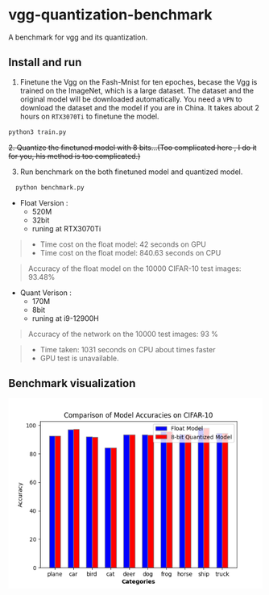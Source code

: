 # vgg-quantization-benchmark
A benchmark for vgg and its quantization.

## Install and run

1. Finetune the Vgg on the Fash-Mnist for ten epoches,
becase the Vgg is trained on the ImageNet, which is a large dataset. 
The dataset and the original model will be downloaded automatically.
You need a `VPN` to download the dataset and the model if you are in China.
It takes about 2 hours on `RTX3070Ti` to finetune the model.


```bash
python3 train.py
```

~~2. Quantize the finetuned model with 8 bits...(Too complicated here , I do it for you, 
his method is too complicated.)~~


3. Run benchmark on the both finetuned model and quantized model.

```bash
  python benchmark.py
```

- Float Version  :
  - 520M
  - 32bit
  - runing at RTX3070Ti
> - Time cost on the float model: 42 seconds on GPU
> - Time cost on the float model: 840.63 seconds on CPU

> Accuracy of the float model on the 10000 CIFAR-10 test images: 93.48%

- Quant Verison :
  - 170M
  - 8bit
  - runing at i9-12900H
> Accuracy of the network on the 10000 test images: 93 %

>- Time taken: 1031 seconds on CPU  about times faster 
> - GPU test is unavailable.


## Benchmark visualization

![./accuracy.png](./accuracy.png)
